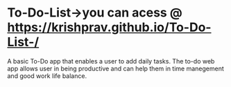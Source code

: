 # To-Do-List->you can acess @ https://krishprav.github.io/To-Do-List-/
A basic To-Do app that enables a user to add daily tasks. The to-do web app allows user in being productive and can help them in time manegement and good work life balance.
